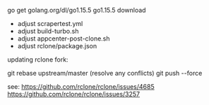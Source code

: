 go get golang.org/dl/go1.15.5
go1.15.5 download

- adjust scrapertest.yml
- adjust build-turbo.sh
- adjust appcenter-post-clone.sh
- adjust rclone/package.json

updating rclone fork:

git rebase upstream/master
(resolve any conflicts)
git push --force

see:
https://github.com/rclone/rclone/issues/4685
https://github.com/rclone/rclone/issues/3257

